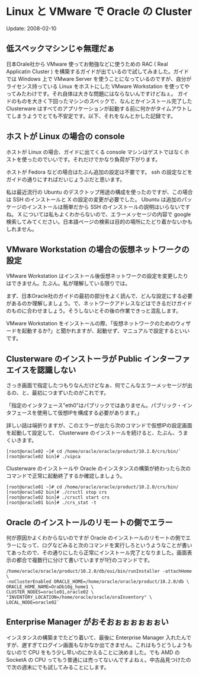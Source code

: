 # Linux と VMware で Oracle の Cluster

Update: 2008-02-10

## 低スペックマシンじゃ無理だぁ

日本Orale社から VMware 使ってお勉強などに使うための RAC ( Real Applicatin Cluster ) を構築するガイドが出ているので試してみました。ガイドでは Windows 上で VMware Server を使うことになっているのですが、自分がライセンス持っている Linux をホストにした VMware Workstation を使ってやってみたわけです。それ自体は大きな問題にはならないんですけどねぇ。 ガイドのものを大きく下回ったマシンのスペックで、なんとかインストール完了した Clusterware はすべてのアプリケーションが起動する前に何かがタイムアウトしてしまうようでとても不安定です。以下、それをなんとかした記録です。

## ホストが Linux の場合の console

ホストが Linux の場合、ガイドに出てくる console マシンはゲストではなくホストを使ったのでいいです。それだけでかなり負荷が下がります。



ホストが Fedora などの場合はたぶん追加の設定は不要です。 ssh の設定などをガイドの通りにすればだいじょうぶだと思います。



私は最近流行の Ubuntu のデスクトップ用途の構成を使ったのですが、この場合は SSH のインストールと X の設定の変更が必要でした。 Ubuntu は追加のパッケージのインストールは簡単だから SSH のインストールの説明はいらないですね。 X については私もよくわからないので、エラーメッセージの内容で google 検索してみてください。日本語ページの検索は目的の場所にたどり着かないかもしれません。

## VMware Workstation の場合の仮想ネットワークの設定

VMware Workstation はインストール後仮想ネットワークの設定を変更したりはできません。たぶん。私が理解している限りでは。



まず、日本Oracle社のガイドの最初の部分をよく読んで、どんな設定にする必要があるのか理解しましょう。で、ネットワークアドレスなどはできるだけガイドのものに合わせましょう。そうしないとその後の作業できっと混乱します。



VMware Workstation をインストールの際、「仮想ネットワークのためのウィザードを起動するか?」と聞かれますが、起動せず、マニュアルで設定するといいです。

## Clusterware のインストーラが Public インターファエイスを認識しない

さっき画面で指定したつもりなんだけどなぁ、何でこんなエラーメッセージが出るの、と、最初につまずいたのがこれです。



「指定のインタフェース”eth0”はパブリックではありません。パブリック・インタフェースを使用して仮想IPを構成する必要があります。」



詳しい話は端折りますが、このエラーが出たら次のコマンドで仮想IPの設定画面を起動して設定して、 Clusterware のインストールを続けると、たぶん、うまくいきます。


```
[root@oracle02 ~]# cd /home/oracle/oracle/product/10.2.0/crs/bin/`
[root@oracle02 bin]# ./vipca
```


Clusterware のインストールや Oracle のインスタンスの構築が終わったら次のコマンドで正常に起動終了するか確認しましょう。


```
[root@oracle01 ~]# cd /home/oracle/oracle/product/10.2.0/crs/bin/
[root@oracle02 bin]# ./crsctl stop crs
[root@oracle02 bin]# ./crsctl start crs
[root@oracle01 bin]# ./crs_stat -t
```


## Oracle のインストールのリモートの側でエラー

何が原因かよくわからないのですが Oracle のインストールのリモートの側でエラーになって、ログなどみると次のコマンドを実行しろというようなことが書いてあったので、その通りにしたら正常にインストール完了となりました。画面表示の都合で複数行に分けて書いていますが1行のコマンドです。


```
/home/oracle/oracle/product/10.2.0/db/oui/bin/runInstaller -attachHome \
-noClusterEnabled ORACLE_HOME=/home/oracle/oracle/product/10.2.0/db \
ORACLE_HOME_NAME=OraDb10g_home1 \
CLUSTER_NODES=oracle01,oracle02 \
"INVENTORY_LOCATION=/home/oracle/oracle/oraInventory" \
LOCAL_NODE=oracle02`
```


## Enterprise Manager がおそおぉぉぉぉぉぉい

インスタンスの構築までたどり着いて、最後に Enterprise Manager 入れたんですが、遅すぎてログイン画面もなかなか出てきません。これはもうどうしようもないので CPU をもう少し早いのにかえることに決めました。でも AMD の SocketA の CPU ってもう普通には売ってないんですよねぇ。中古品見つけたので次の週末にでも試してみることにします。
